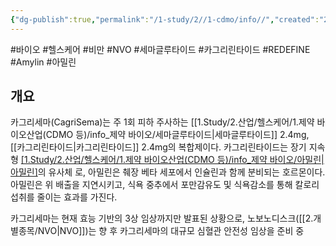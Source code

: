 ```yaml
---
{"dg-publish":true,"permalink":"/1-study/2//1-cdmo/info//","created":"2025-05-29T21:18:05.120+09:00","updated":"2025-06-26T17:45:30.647+09:00"}
---
```


#바이오 #헬스케어 #비만 #NVO #세마글루타이드 #카그리린타이드 #REDEFINE #Amylin #아밀린 


## 개요

카그리세마(CagriSema)는 주 1회 피하 주사하는 [[1.Study/2.산업/헬스케어/1.제약 바이오산업(CDMO 등)/info_제약 바이오/세마글루타이드\|세마글루타이드]] 2.4mg, [[카그리린타이드\|카그리린타이드]] 2.4mg의 복합제이다. 카그리린타이드는 장기 지속형 [[1.Study/2.산업/헬스케어/1.제약 바이오산업(CDMO 등)/info_제약 바이오/아밀린\|아밀린]](Amylin)의 유사체 로, 아밀린은 췌장 베타 세포에서 인슐린과 함께 분비되는 호르몬이다. 아밀린은 위 배출을 지연시키고, 식욕 중추에서 포만감유도 및 식욕감소를 통해 칼로리 섭취를 줄이는 효과를 가진다.

카그리세마는 현재 효능 기반의 3상 임상까지만 발표된 상황으로, 노보노디스크([[2.개별종목/NVO\|NVO]])는 향 후 카그리세마의 대규모 심혈관 안전성 임상을 준비 중